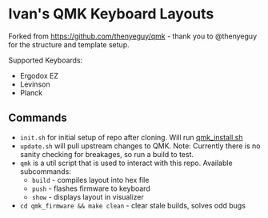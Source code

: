 # Ivan's QMK Keyboard Layouts

Forked from https://github.com/thenyeguy/qmk - thank you to @thenyeguy for the structure and template setup.

Supported Keyboards:

- Ergodox EZ
- Levinson
- Planck

## Commands

- `init.sh` for initial setup of repo after cloning. Will run [qmk_install.sh](https://github.com/qmk/qmk_firmware/blob/master/util/qmk_install.sh)
- `update.sh` will pull upstream changes to QMK. Note: Currently there is no sanity checking for breakages, so run a build to test.
- `qmk` is a util script that is used to interact with this repo. Available subcommands:
  - `build` - compiles layout into hex file
  - `push` - flashes firmware to keyboard
  - `show` - displays layout in visualizer
- `cd qmk_firmware && make clean` - clear stale builds, solves odd bugs
